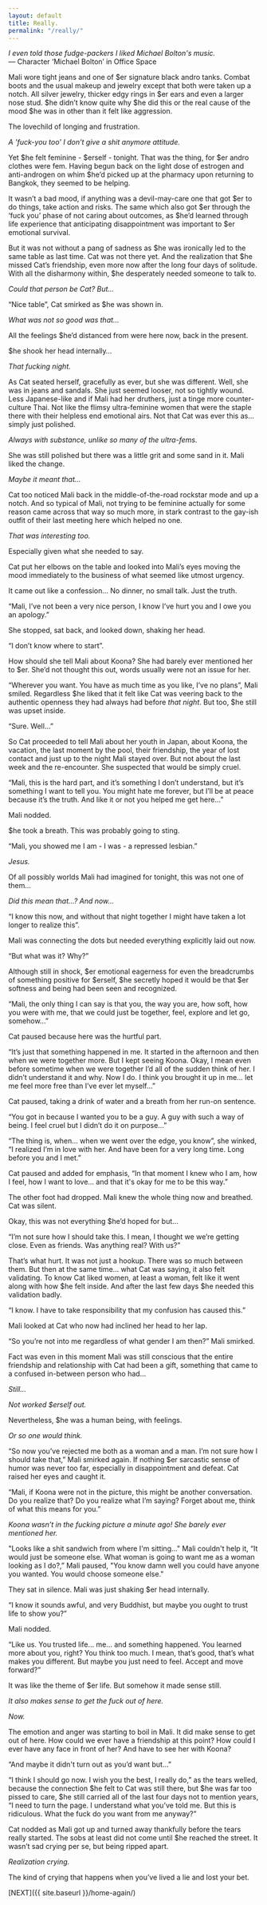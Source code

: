 ```yaml
---
layout: default
title: Really.
permalink: "/really/"
---
```

<!-- wp:paragraph -->

_I even told those fudge-packers I liked Michael Bolton's music._  
— Character ‘Michael Bolton’ in Office Space

<!-- /wp:paragraph -->

<!-- wp:paragraph -->

Mali wore tight jeans and one of $er signature black andro tanks. Combat boots and the usual makeup and jewelry except that both were taken up a notch. All silver jewelry, thicker edgy rings in $er ears and even a larger nose stud. $he didn’t know quite why $he did this or the real cause of the mood $he was in other than it felt like aggression.&nbsp;

<!-- /wp:paragraph -->

<!-- wp:paragraph -->

The lovechild of longing and frustration.

<!-- /wp:paragraph -->

<!-- wp:paragraph -->

_A 'fuck-you too' I don’t give a shit anymore attitude._

<!-- /wp:paragraph -->

<!-- wp:paragraph -->

Yet $he felt feminine - $erself - tonight. That was the thing, for $er andro clothes were fem. Having begun back on the light dose of estrogen and anti-androgen on whim $he’d picked up at the pharmacy upon returning to Bangkok, they seemed to be helping.&nbsp;

<!-- /wp:paragraph -->

<!-- wp:paragraph -->

It wasn’t a bad mood, if anything was a devil-may-care one that got $er to do things, take action and risks. The same which also got $er through the ‘fuck you’ phase of not caring about outcomes, as $he’d learned through life experience that anticipating disappointment was important to $er emotional survival.

<!-- /wp:paragraph -->

<!-- wp:paragraph -->

But it was not without a pang of sadness as $he was ironically led to the same table as last time. Cat was not there yet. And the realization that $he missed Cat’s friendship, even more now after the long four days of solitude. With all the disharmony within, $he desperately needed someone to talk to.&nbsp;

<!-- /wp:paragraph -->

<!-- wp:paragraph -->

_Could that person be Cat? But…_

<!-- /wp:paragraph -->

<!-- wp:paragraph -->

“Nice table”, Cat smirked as $he was shown in.

<!-- /wp:paragraph -->

<!-- wp:paragraph -->

_What was not so good was that…&nbsp;_

<!-- /wp:paragraph -->

<!-- wp:paragraph -->

All the feelings $he’d distanced from were here now, back in the present.

<!-- /wp:paragraph -->

<!-- wp:paragraph -->

$he shook her head internally…

<!-- /wp:paragraph -->

<!-- wp:paragraph -->

_That fucking night._

<!-- /wp:paragraph -->

<!-- wp:paragraph -->

As Cat seated herself, gracefully as ever, but she was different. Well, she was in jeans and sandals. She just seemed looser, not so tightly wound. Less Japanese-like and if Mali had her druthers, just a tinge more counter-culture Thai. Not like the flimsy ultra-feminine women that were the staple there with their helpless end emotional airs. Not that Cat was ever this as… simply just polished.

<!-- /wp:paragraph -->

<!-- wp:paragraph -->

_Always with substance, unlike so many of the ultra-fems._

<!-- /wp:paragraph -->

<!-- wp:paragraph -->

She was still polished but there was a little grit and some sand in it. Mali liked the change.

<!-- /wp:paragraph -->

<!-- wp:paragraph -->

_Maybe it meant that…_

<!-- /wp:paragraph -->

<!-- wp:paragraph -->

Cat too noticed Mali back in the middle-of-the-road rockstar mode and up a notch. And so typical of Mali, not trying to be feminine actually for some reason came across that way so much more, in stark contrast to the gay-ish outfit of their last meeting here which helped no one.

<!-- /wp:paragraph -->

<!-- wp:paragraph -->

_That was interesting too._

<!-- /wp:paragraph -->

<!-- wp:paragraph -->

Especially given what she needed to say.&nbsp;

<!-- /wp:paragraph -->

<!-- wp:paragraph -->

Cat put her elbows on the table and looked into Mali’s eyes moving the mood immediately to the business of what seemed like utmost urgency.&nbsp;

<!-- /wp:paragraph -->

<!-- wp:paragraph -->

It came out like a confession… No dinner, no small talk. Just the truth.

<!-- /wp:paragraph -->

<!-- wp:paragraph -->

“Mali, I’ve not been a very nice person, I know I’ve hurt you and I owe you an apology.”

<!-- /wp:paragraph -->

<!-- wp:paragraph -->

She stopped, sat back, and looked down, shaking her head.

<!-- /wp:paragraph -->

<!-- wp:paragraph -->

“I don’t know where to start”.&nbsp;

<!-- /wp:paragraph -->

<!-- wp:paragraph -->

How should she tell Mali about Koona? She had barely ever mentioned her to $er. She’d not thought this out, words usually were not an issue for her.&nbsp;

<!-- /wp:paragraph -->

<!-- wp:paragraph -->

“Wherever you want. You have as much time as you like, I’ve no plans”, Mali smiled. Regardless $he liked that it felt like Cat was veering back to the authentic openness they had always had before _that night_. But too, $he still was upset inside.

<!-- /wp:paragraph -->

<!-- wp:paragraph -->

“Sure. Well…”&nbsp;

<!-- /wp:paragraph -->

<!-- wp:paragraph -->

So Cat proceeded to tell Mali about her youth in Japan, about Koona, the vacation, the last moment by the pool, their friendship, the year of lost contact and just up to the night Mali stayed over. But not about the last week and the re-encounter. She suspected that would be simply cruel.

<!-- /wp:paragraph -->

<!-- wp:paragraph -->

“Mali, this is the hard part, and it’s something I don’t understand, but it’s something I want to tell you. You might hate me forever, but I’ll be at peace because it’s the truth. And like it or not you helped me get here…”

<!-- /wp:paragraph -->

<!-- wp:paragraph -->

Mali nodded.&nbsp;

<!-- /wp:paragraph -->

<!-- wp:paragraph -->

$he took a breath. This was probably going to sting.

<!-- /wp:paragraph -->

<!-- wp:paragraph -->

“Mali, you showed me I am - I was - a repressed lesbian.”

<!-- /wp:paragraph -->

<!-- wp:paragraph -->

_Jesus._

<!-- /wp:paragraph -->

<!-- wp:paragraph -->

Of all possibly worlds Mali had imagined for tonight, this was not one of them…&nbsp;

<!-- /wp:paragraph -->

<!-- wp:paragraph -->

_Did this mean that…? And now…_

<!-- /wp:paragraph -->

<!-- wp:paragraph -->

“I know this now, and without that night together I might have taken a lot longer to realize this”.

<!-- /wp:paragraph -->

<!-- wp:paragraph -->

Mali was connecting the dots but needed everything explicitly laid out now.&nbsp;

<!-- /wp:paragraph -->

<!-- wp:paragraph -->

“But what was it? Why?”&nbsp;

<!-- /wp:paragraph -->

<!-- wp:paragraph -->

Although still in shock, $er emotional eagerness for even the breadcrumbs of something positive for $erself, $he secretly hoped it would be that $er softness and being had been seen and recognized.

<!-- /wp:paragraph -->

<!-- wp:paragraph -->

“Mali, the only thing I can say is that you, the way you are, how soft, how you were with me, that we could just be together, feel, explore and let go, somehow…”&nbsp;

<!-- /wp:paragraph -->

<!-- wp:paragraph -->

Cat paused because here was the hurtful part.

<!-- /wp:paragraph -->

<!-- wp:paragraph -->

“It’s just that something happened in me. It started in the afternoon and then when we were together more. But I kept seeing Koona. Okay, I mean even before sometime when we were together I’d all of the sudden think of her. I didn’t understand it and why. Now I do. I think you brought it up in me… let me feel more free than I’ve ever let myself…”

<!-- /wp:paragraph -->

<!-- wp:paragraph -->

Cat paused, taking a drink of water and a breath from her run-on sentence.

<!-- /wp:paragraph -->

<!-- wp:paragraph -->

“You got in because I wanted you to be a guy. A guy with such a way of being. I feel cruel but I didn’t do it on purpose…”

<!-- /wp:paragraph -->

<!-- wp:paragraph -->

“The thing is, when… when we went over the edge, you know”, she winked, “I realized I’m in love with her. And have been for a very long time. Long before you and I met.”

<!-- /wp:paragraph -->

<!-- wp:paragraph -->

Cat paused and added for emphasis, “In that moment I knew who I am, how I feel, how I want to love… and that it's okay for me to be this way.”

<!-- /wp:paragraph -->

<!-- wp:paragraph -->

The other foot had dropped. Mali knew the whole thing now and breathed. Cat was silent.

<!-- /wp:paragraph -->

<!-- wp:paragraph -->

Okay, this was not everything $he’d hoped for but…

<!-- /wp:paragraph -->

<!-- wp:paragraph -->

“I’m not sure how I should take this. I mean, I thought we we’re getting close. Even as friends. Was anything real? With us?”

<!-- /wp:paragraph -->

<!-- wp:paragraph -->

That’s what hurt. It was not just a hookup. There was so much between them. But then at the same time… what Cat was saying, it also felt validating. To know Cat liked women, at least a woman, felt like it went along with how $he felt inside. And after the last few days $he needed this validation badly.

<!-- /wp:paragraph -->

<!-- wp:paragraph -->

“I know. I have to take responsibility that my confusion has caused this.”

<!-- /wp:paragraph -->

<!-- wp:paragraph -->

Mali looked at Cat who now had inclined her head to her lap.

<!-- /wp:paragraph -->

<!-- wp:paragraph -->

“So you’re not into me regardless of what gender I am then?” Mali smirked.

<!-- /wp:paragraph -->

<!-- wp:paragraph -->

Fact was even in this moment Mali was still conscious that the entire friendship and relationship with Cat had been a gift, something that came to a confused in-between person who had…

<!-- /wp:paragraph -->

<!-- wp:paragraph -->

_Still…_

<!-- /wp:paragraph -->

<!-- wp:paragraph -->

_Not worked $erself out._&nbsp;

<!-- /wp:paragraph -->

<!-- wp:paragraph -->

Nevertheless, $he was a human being, with feelings.

<!-- /wp:paragraph -->

<!-- wp:paragraph -->

_Or so one would think._

<!-- /wp:paragraph -->

<!-- wp:paragraph -->

“So now you’ve rejected me both as a woman and a man. I’m not sure how I should take that,” Mali smirked again. If nothing $er sarcastic sense of humor was never too far, especially in disappointment and defeat. Cat raised her eyes and caught it.

<!-- /wp:paragraph -->

<!-- wp:paragraph -->

“Mali, if Koona were not in the picture, this might be another conversation. Do you realize that? Do you realize what I’m saying? Forget about me, think of what this means for you.”

<!-- /wp:paragraph -->

<!-- wp:paragraph -->

_Koona wasn’t in the fucking picture a minute ago! She barely ever mentioned her._

<!-- /wp:paragraph -->

<!-- wp:paragraph -->

"Looks like a shit sandwich from where I'm sitting..." Mali couldn't help it, “It would just be someone else. What woman is going to want me as a woman looking as I do?,” Mali paused, "You know damn well you could have anyone you wanted. You would choose someone else."

<!-- /wp:paragraph -->

<!-- wp:paragraph -->

They sat in silence. Mali was just shaking $er head internally.

<!-- /wp:paragraph -->

<!-- wp:paragraph -->

“I know it sounds awful, and very Buddhist, but maybe you ought to trust life to show you?”

<!-- /wp:paragraph -->

<!-- wp:paragraph -->

Mali nodded.

<!-- /wp:paragraph -->

<!-- wp:paragraph -->

“Like us. You trusted life… me… and something happened. You learned more about you, right? You think too much. I mean, that’s good, that’s what makes you different. But maybe you just need to feel. Accept and move forward?”

<!-- /wp:paragraph -->

<!-- wp:paragraph -->

It was like the theme of $er life. But somehow it made sense still.&nbsp;

<!-- /wp:paragraph -->

<!-- wp:paragraph -->

_It also makes sense to get the fuck out of here.&nbsp;_

<!-- /wp:paragraph -->

<!-- wp:paragraph -->

_Now._

<!-- /wp:paragraph -->

<!-- wp:paragraph -->

The emotion and anger was starting to boil in Mali. It did make sense to get out of here. How could we ever have a friendship at this point?&nbsp;How could I ever have any face in front of her? And have to see her with Koona?

<!-- /wp:paragraph -->

<!-- wp:paragraph -->

“And maybe it didn't turn out as you’d want but…”

<!-- /wp:paragraph -->

<!-- wp:paragraph -->

“I think I should go now. I wish you the best, I really do,” as the tears welled, because the connection $he felt to Cat was still there, but $he was far too pissed to care, $he still carried all of the last four days not to mention years, “I need to turn the page. I understand what you’ve told me. But this is ridiculous. What the fuck do you want from me anyway?”

<!-- /wp:paragraph -->

<!-- wp:paragraph -->

Cat nodded as Mali got up and turned away thankfully before the tears really started. The sobs at least did not come until $he reached the street. It wasn’t sad crying per se, but being ripped apart.

<!-- /wp:paragraph -->

<!-- wp:paragraph -->

_Realization crying.&nbsp;_

<!-- /wp:paragraph -->

<!-- wp:paragraph -->

The kind of crying that happens when you’ve lived a lie and lost your bet.

<!-- /wp:paragraph -->

<!-- wp:paragraph -->

[NEXT]({{ site.baseurl }}/home-again/)

<!-- /wp:paragraph -->

